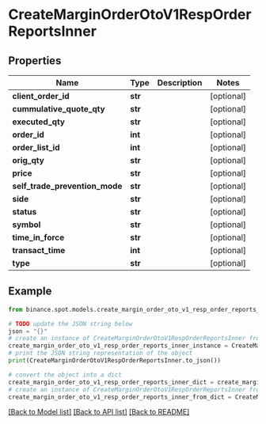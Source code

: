 # CreateMarginOrderOtoV1RespOrderReportsInner


## Properties

Name | Type | Description | Notes
------------ | ------------- | ------------- | -------------
**client_order_id** | **str** |  | [optional] 
**cummulative_quote_qty** | **str** |  | [optional] 
**executed_qty** | **str** |  | [optional] 
**order_id** | **int** |  | [optional] 
**order_list_id** | **int** |  | [optional] 
**orig_qty** | **str** |  | [optional] 
**price** | **str** |  | [optional] 
**self_trade_prevention_mode** | **str** |  | [optional] 
**side** | **str** |  | [optional] 
**status** | **str** |  | [optional] 
**symbol** | **str** |  | [optional] 
**time_in_force** | **str** |  | [optional] 
**transact_time** | **int** |  | [optional] 
**type** | **str** |  | [optional] 

## Example

```python
from binance.spot.models.create_margin_order_oto_v1_resp_order_reports_inner import CreateMarginOrderOtoV1RespOrderReportsInner

# TODO update the JSON string below
json = "{}"
# create an instance of CreateMarginOrderOtoV1RespOrderReportsInner from a JSON string
create_margin_order_oto_v1_resp_order_reports_inner_instance = CreateMarginOrderOtoV1RespOrderReportsInner.from_json(json)
# print the JSON string representation of the object
print(CreateMarginOrderOtoV1RespOrderReportsInner.to_json())

# convert the object into a dict
create_margin_order_oto_v1_resp_order_reports_inner_dict = create_margin_order_oto_v1_resp_order_reports_inner_instance.to_dict()
# create an instance of CreateMarginOrderOtoV1RespOrderReportsInner from a dict
create_margin_order_oto_v1_resp_order_reports_inner_from_dict = CreateMarginOrderOtoV1RespOrderReportsInner.from_dict(create_margin_order_oto_v1_resp_order_reports_inner_dict)
```
[[Back to Model list]](../README.md#documentation-for-models) [[Back to API list]](../README.md#documentation-for-api-endpoints) [[Back to README]](../README.md)


